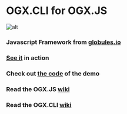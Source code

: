 # OGX.CLI for OGX.JS
![alt](https://repository-images.githubusercontent.com/76366703/6b5aa000-113d-11ea-8801-2949c79dabef)

### Javascript Framework from [globules.io](http://globules.io)

### [See it](https://globules.io/framework) in action

### Check out [the code](https://github.com/globules-io/OGX.Demo) of the demo

### Read the OGX.JS [wiki](https://github.com/globules-io/OGX.JS/wiki)

### Read the OGX.CLI [wiki](https://github.com/globules-io/OGX.CLI/wiki)
